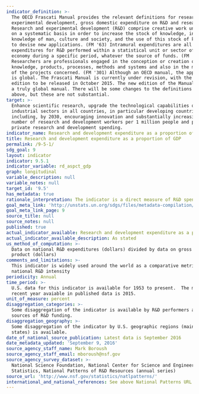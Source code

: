 ```yaml
---
indicator_definition: >-
  The OECD Frascati Manual provides the relevant definitions for research and
  experimental development, gross domestic expenditure on R&D and researchers.
  Research and experimental development (R&D) comprise creative work undertaken
  on a systematic basis in order to increase the stock of knowledge, including
  knowledge of man, culture and society, and the use of this stock of knowledge
  to devise new applications. (FM '63) Intramural expenditures are all
  expenditures for R&D performed within a statistical unit or sector of the
  economy during a specific period, whatever the source of funds. (FM '358)
  Researchers are professionals engaged in the conception or creation of new
  knowledge, products, processes, methods and systems and also in the management
  of the projects concerned. (FM '301) Although an OECD manual, the application
  is global. The Frascati Manual is currently under revision, with the next
  edition to be released in October 2015. The new edition of the Manual will be
  a truly global manual. There will be some changes to the definitions provided
  above, but these are not substantial.
target: >-
  Enhance scientific research, upgrade the technological capabilities of
  industrial sectors in all countries, in particular developing countries,
  including, by 2030, encouraging innovation and substantially increasing the
  number of research and development workers per 1 million people and public and
  private research and development spending.
indicator_name: Research and development expenditure as a proportion of GDP
title: Research and development expenditure as a proportion of GDP
permalink: /9-5-1/
sdg_goal: 9
layout: indicator
indicator: 9.5.1
indicator_variable: rd_aspct_gdp
graph: longitudinal
variable_description: null
variable_notes: null
target_id: '9.5'
has_metadata: true
rationale_interpretation: The indicator is a direct measure of R&D spending referred to in the target.
goal_meta_link: 'http://unstats.un.org/sdgs/files/metadata-compilation/Metadata-Goal-9.pdf'
goal_meta_link_page: 9
source_title: null
source_notes: null
published: true
actual_indicator_available: Research and development expenditure as a proportion of GDP
actual_indicator_available_description: As stated
us_method_of_computation: >-
  Data on national R&D expenditures (dollars) divided by data on gross domestic
  product (dollars)
comments_and_limitations: >-
  This indicator is widely used around the world as a comparative metric for
  national R&D intensity
periodicity: Annual
time_period: >-
  U.S. data for this indicator is available for 1953 to present.  The most
  recent year avaiable in published data is 2015.
unit_of_measure: percent
disaggregation_categories: >-
  Some disaggregation of the indicator is available by R&D performers and
  sources of R&D funding.
disaggregation_geography: >-
  Some disaggregation of the indicator by U.S. geographic regions (mainly,
  states) is available.
date_of_national_source_publication: Latest data is September 2016
date_metadata_updated: 'September 9, 2016'
source_agency_staff_name: Mark Boroush
source_agency_staff_email: mboroush@nsf.gov
source_agency_survey_dataset: >-
  National Science Foundation, National Center for Science and Engineering
  Statistics, National Patterns of R&D Resources (annual series)
source_url: 'http://www.nsf.gov/statistics/natlpatterns/'
international_and_national_references: See above National Patterns URL
---
```

